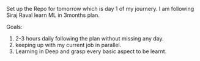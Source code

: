 Set up the Repo for tomorrow which is day 1 of my journery.
I am following Siraj Raval learn ML in 3months plan.

Goals:
  1. 2-3 hours daily following the plan without missing any day.
  2. keeping up with my current job in parallel.
  3. Learning in Deep and grasp every basic aspect to be learnt.
